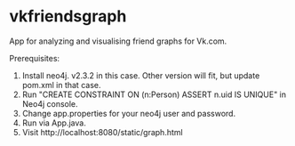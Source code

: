 # vkfriendsgraph

App for analyzing and visualising friend graphs for Vk.com.

Prerequisites: <br>
1. Install neo4j. v2.3.2 in this case. Other version will fit, but update pom.xml in that case. <br>
2. Run "CREATE CONSTRAINT ON (n:Person) ASSERT n.uid IS UNIQUE" in Neo4j console. <br>
3. Change app.properties for your neo4j user and password. <br>
4. Run via App.java. <br>
5. Visit http://localhost:8080/static/graph.html